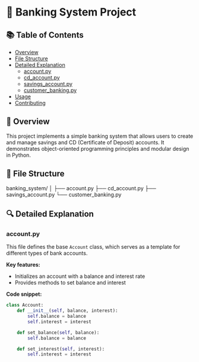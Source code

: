 # 🏦 Banking System Project

## 📚 Table of Contents
- [Overview](#overview)
- [File Structure](#file-structure)
- [Detailed Explanation](#detailed-explanation)
  - [account.py](#accountpy)
  - [cd_account.py](#cd_accountpy)
  - [savings_account.py](#savings_accountpy)
  - [customer_banking.py](#customer_bankingpy)
- [Usage](#usage)
- [Contributing](#contributing)

## 🌟 Overview

This project implements a simple banking system that allows users to create and manage savings and CD (Certificate of Deposit) accounts. It demonstrates object-oriented programming principles and modular design in Python.

## 📂 File Structure
banking_system/
│
├── account.py
├── cd_account.py
├── savings_account.py
└── customer_banking.py

## 🔍 Detailed Explanation

### account.py

This file defines the base `Account` class, which serves as a template for different types of bank accounts.

**Key features:**
- Initializes an account with a balance and interest rate
- Provides methods to set balance and interest

**Code snippet:**
```python
class Account:
    def __init__(self, balance, interest):
        self.balance = balance
        self.interest = interest

    def set_balance(self, balance):
        self.balance = balance

    def set_interest(self, interest):
        self.interest = interest
```
